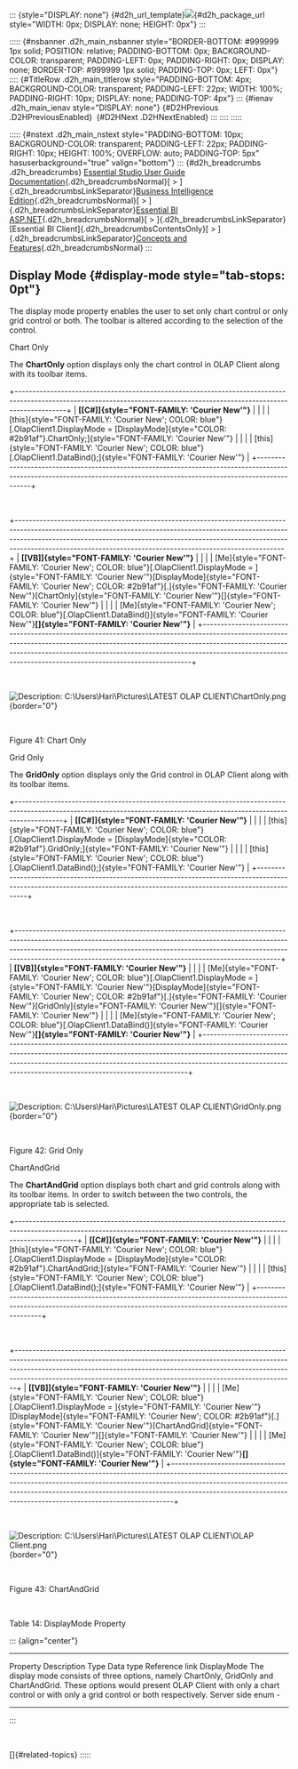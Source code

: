 ::: {style="DISPLAY: none"}
[](ms-xhelp:///?Id=d2h_url_template){#d2h_url_template}![](!package_url!){#d2h_package_url style="WIDTH: 0px; DISPLAY: none; HEIGHT: 0px"}
:::

::::: {#nsbanner .d2h_main_nsbanner style="BORDER-BOTTOM: #999999 1px solid; POSITION: relative; PADDING-BOTTOM: 0px; BACKGROUND-COLOR: transparent; PADDING-LEFT: 0px; PADDING-RIGHT: 0px; DISPLAY: none; BORDER-TOP: #999999 1px solid; PADDING-TOP: 0px; LEFT: 0px"}
:::: {#TitleRow .d2h_main_titlerow style="PADDING-BOTTOM: 4px; BACKGROUND-COLOR: transparent; PADDING-LEFT: 22px; WIDTH: 100%; PADDING-RIGHT: 10px; DISPLAY: none; PADDING-TOP: 4px"}
::: {#ienav .d2h_main_ienav style="DISPLAY: none"}
[](ms-xhelp:///?Id=f7fc4507-6738-4ea5-b0a9-2f6c7e35a903){#D2HPrevious .D2HPreviousEnabled}  [](ms-xhelp:///?Id=e23c7e80-222e-4d53-83f2-af0deee7e01c){#D2HNext .D2HNextEnabled}
:::
::::
:::::

::::: {#nstext .d2h_main_nstext style="PADDING-BOTTOM: 10px; BACKGROUND-COLOR: transparent; PADDING-LEFT: 22px; PADDING-RIGHT: 10px; HEIGHT: 100%; OVERFLOW: auto; PADDING-TOP: 5px" hasuserbackground="true" valign="bottom"}
::: {#d2h_breadcrumbs .d2h_breadcrumbs}
[Essential Studio User Guide Documentation](ms-xhelp:///?Id=12457748-09e3-4d74-a240-8e049cedf030){.d2h_breadcrumbsNormal}[ \> ]{.d2h_breadcrumbsLinkSeparator}[Business Intelligence Edition](ms-xhelp:///?Id=fdf33dd8-62b2-47b9-ad7b-fc50e590bca5){.d2h_breadcrumbsNormal}[ \> ]{.d2h_breadcrumbsLinkSeparator}[Essential BI ASP.NET](ms-xhelp:///?Id=99c6694e-59c3-4c59-abb5-ce9ce9a948bc){.d2h_breadcrumbsNormal}[ \> ]{.d2h_breadcrumbsLinkSeparator}[Essential BI Client]{.d2h_breadcrumbsContentsOnly}[ \> ]{.d2h_breadcrumbsLinkSeparator}[Concepts and Features](ms-xhelp:///?Id=01073408-6fb5-4943-a653-da9fd3358a53){.d2h_breadcrumbsNormal}
:::

## Display Mode {#display-mode style="tab-stops: 0pt"}

The display mode property enables the user to set only chart control or only grid control or both. The toolbar is altered according to the selection of the control.

Chart Only

The **ChartOnly** option displays only the chart control in OLAP Client along with its toolbar items.

+--------------------------------------------------------------------------------------------------------------------------------------------------------------------------+
| **[\[C#\]]{style="FONT-FAMILY: 'Courier New'"}**                                                                                                                         |
|                                                                                                                                                                          |
| [this]{style="FONT-FAMILY: 'Courier New'; COLOR: blue"}[.OlapClient1.DisplayMode = [DisplayMode]{style="COLOR: #2b91af"}.ChartOnly;]{style="FONT-FAMILY: 'Courier New'"} |
|                                                                                                                                                                          |
| [this]{style="FONT-FAMILY: 'Courier New'; COLOR: blue"}[.OlapClient1.DataBind();]{style="FONT-FAMILY: 'Courier New'"}                                                    |
+--------------------------------------------------------------------------------------------------------------------------------------------------------------------------+

 

+---------------------------------------------------------------------------------------------------------------------------------------------------------------------------------------------------------------------------------------------------------------------------------------------------------------------+
| **[\[VB\]]{style="FONT-FAMILY: 'Courier New'"}**                                                                                                                                                                                                                                                                    |
|                                                                                                                                                                                                                                                                                                                     |
| [Me]{style="FONT-FAMILY: 'Courier New'; COLOR: blue"}[.OlapClient1.DisplayMode = ]{style="FONT-FAMILY: 'Courier New'"}[DisplayMode]{style="FONT-FAMILY: 'Courier New'; COLOR: #2b91af"}[.]{style="FONT-FAMILY: 'Courier New'"}[ChartOnly]{style="FONT-FAMILY: 'Courier New'"}[]{style="FONT-FAMILY: 'Courier New'"} |
|                                                                                                                                                                                                                                                                                                                     |
| [Me]{style="FONT-FAMILY: 'Courier New'; COLOR: blue"}[.OlapClient1.DataBind()]{style="FONT-FAMILY: 'Courier New'"}**[]{style="FONT-FAMILY: 'Courier New'"}**                                                                                                                                                        |
+---------------------------------------------------------------------------------------------------------------------------------------------------------------------------------------------------------------------------------------------------------------------------------------------------------------------+

 

![Description: C:\\Users\\Hari\\Pictures\\LATEST OLAP CLIENT\\ChartOnly.png](ImagesExt/image45_57.jpg){border="0"}

 

Figure 41: Chart Only

Grid Only

The **GridOnly** option displays only the Grid control in OLAP Client along with its toolbar items.

+-------------------------------------------------------------------------------------------------------------------------------------------------------------------------+
| **[\[C#\]]{style="FONT-FAMILY: 'Courier New'"}**                                                                                                                        |
|                                                                                                                                                                         |
| [this]{style="FONT-FAMILY: 'Courier New'; COLOR: blue"}[.OlapClient1.DisplayMode = [DisplayMode]{style="COLOR: #2b91af"}.GridOnly;]{style="FONT-FAMILY: 'Courier New'"} |
|                                                                                                                                                                         |
| [this]{style="FONT-FAMILY: 'Courier New'; COLOR: blue"}[.OlapClient1.DataBind();]{style="FONT-FAMILY: 'Courier New'"}                                                   |
+-------------------------------------------------------------------------------------------------------------------------------------------------------------------------+

 

+--------------------------------------------------------------------------------------------------------------------------------------------------------------------------------------------------------------------------------------------------------------------------------------------------------------------+
| **[\[VB\]]{style="FONT-FAMILY: 'Courier New'"}**                                                                                                                                                                                                                                                                   |
|                                                                                                                                                                                                                                                                                                                    |
| [Me]{style="FONT-FAMILY: 'Courier New'; COLOR: blue"}[.OlapClient1.DisplayMode = ]{style="FONT-FAMILY: 'Courier New'"}[DisplayMode]{style="FONT-FAMILY: 'Courier New'; COLOR: #2b91af"}[.]{style="FONT-FAMILY: 'Courier New'"}[GridOnly]{style="FONT-FAMILY: 'Courier New'"}[]{style="FONT-FAMILY: 'Courier New'"} |
|                                                                                                                                                                                                                                                                                                                    |
| [Me]{style="FONT-FAMILY: 'Courier New'; COLOR: blue"}[.OlapClient1.DataBind()]{style="FONT-FAMILY: 'Courier New'"}**[]{style="FONT-FAMILY: 'Courier New'"}**                                                                                                                                                       |
+--------------------------------------------------------------------------------------------------------------------------------------------------------------------------------------------------------------------------------------------------------------------------------------------------------------------+

 

![Description: C:\\Users\\Hari\\Pictures\\LATEST OLAP CLIENT\\GridOnly.png](ImagesExt/image45_58.jpg){border="0"}

 

Figure 42: Grid Only

ChartAndGrid

The **ChartAndGrid** option displays both chart and grid controls along with its toolbar items. In order to switch between the two controls, the appropriate tab is selected.

+-----------------------------------------------------------------------------------------------------------------------------------------------------------------------------+
| **[\[C#\]]{style="FONT-FAMILY: 'Courier New'"}**                                                                                                                            |
|                                                                                                                                                                             |
| [this]{style="FONT-FAMILY: 'Courier New'; COLOR: blue"}[.OlapClient1.DisplayMode = [DisplayMode]{style="COLOR: #2b91af"}.ChartAndGrid;]{style="FONT-FAMILY: 'Courier New'"} |
|                                                                                                                                                                             |
| [this]{style="FONT-FAMILY: 'Courier New'; COLOR: blue"}[.OlapClient1.DataBind();]{style="FONT-FAMILY: 'Courier New'"}                                                       |
+-----------------------------------------------------------------------------------------------------------------------------------------------------------------------------+

 

+------------------------------------------------------------------------------------------------------------------------------------------------------------------------------------------------------------------------------------------------------------------------------------------------------------------------+
| **[\[VB\]]{style="FONT-FAMILY: 'Courier New'"}**                                                                                                                                                                                                                                                                       |
|                                                                                                                                                                                                                                                                                                                        |
| [Me]{style="FONT-FAMILY: 'Courier New'; COLOR: blue"}[.OlapClient1.DisplayMode = ]{style="FONT-FAMILY: 'Courier New'"}[DisplayMode]{style="FONT-FAMILY: 'Courier New'; COLOR: #2b91af"}[.]{style="FONT-FAMILY: 'Courier New'"}[ChartAndGrid]{style="FONT-FAMILY: 'Courier New'"}[]{style="FONT-FAMILY: 'Courier New'"} |
|                                                                                                                                                                                                                                                                                                                        |
| [Me]{style="FONT-FAMILY: 'Courier New'; COLOR: blue"}[.OlapClient1.DataBind()]{style="FONT-FAMILY: 'Courier New'"}**[]{style="FONT-FAMILY: 'Courier New'"}**                                                                                                                                                           |
+------------------------------------------------------------------------------------------------------------------------------------------------------------------------------------------------------------------------------------------------------------------------------------------------------------------------+

 

![Description: C:\\Users\\Hari\\Pictures\\LATEST OLAP CLIENT\\OLAP Client.png](ImagesExt/image45_59.jpg){border="0"}

 

Figure 43: ChartAndGrid

 

Table 14: DisplayMode Property

::: {align="center"}
  ------------- -------------------------------------------------------------------------------------------------------------------------------------------------------------------------------------------------------------- ------------- ----------- ----------------
  Property      Description                                                                                                                                                                                                    Type          Data type   Reference link
  DisplayMode   The display mode consists of three options, namely ChartOnly, GridOnly and ChartAndGrid. These options would present OLAP Client with only a chart control or with only a grid control or both respectively.   Server side   enum        \-
  ------------- -------------------------------------------------------------------------------------------------------------------------------------------------------------------------------------------------------------- ------------- ----------- ----------------
:::

 

[]{#related-topics}
:::::
